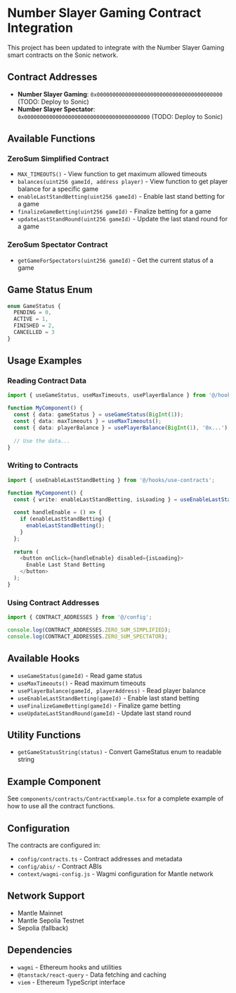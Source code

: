 # Number Slayer Gaming Contract Integration

This project has been updated to integrate with the Number Slayer Gaming smart contracts on the Sonic network.

## Contract Addresses

- **Number Slayer Gaming**: `0x0000000000000000000000000000000000000000` (TODO: Deploy to Sonic)
- **Number Slayer Spectator**: `0x0000000000000000000000000000000000000000` (TODO: Deploy to Sonic)

## Available Functions

### ZeroSum Simplified Contract
- `MAX_TIMEOUTS()` - View function to get maximum allowed timeouts
- `balances(uint256 gameId, address player)` - View function to get player balance for a specific game
- `enableLastStandBetting(uint256 gameId)` - Enable last stand betting for a game
- `finalizeGameBetting(uint256 gameId)` - Finalize betting for a game
- `updateLastStandRound(uint256 gameId)` - Update the last stand round for a game

### ZeroSum Spectator Contract
- `getGameForSpectators(uint256 gameId)` - Get the current status of a game

## Game Status Enum

```typescript
enum GameStatus {
  PENDING = 0,
  ACTIVE = 1,
  FINISHED = 2,
  CANCELLED = 3
}
```

## Usage Examples

### Reading Contract Data

```typescript
import { useGameStatus, useMaxTimeouts, usePlayerBalance } from '@/hooks/use-contracts';

function MyComponent() {
  const { data: gameStatus } = useGameStatus(BigInt(1));
  const { data: maxTimeouts } = useMaxTimeouts();
  const { data: playerBalance } = usePlayerBalance(BigInt(1), '0x...');
  
  // Use the data...
}
```

### Writing to Contracts

```typescript
import { useEnableLastStandBetting } from '@/hooks/use-contracts';

function MyComponent() {
  const { write: enableLastStandBetting, isLoading } = useEnableLastStandBetting(BigInt(1));
  
  const handleEnable = () => {
    if (enableLastStandBetting) {
      enableLastStandBetting();
    }
  };
  
  return (
    <button onClick={handleEnable} disabled={isLoading}>
      Enable Last Stand Betting
    </button>
  );
}
```

### Using Contract Addresses

```typescript
import { CONTRACT_ADDRESSES } from '@/config';

console.log(CONTRACT_ADDRESSES.ZERO_SUM_SIMPLIFIED);
console.log(CONTRACT_ADDRESSES.ZERO_SUM_SPECTATOR);
```

## Available Hooks

- `useGameStatus(gameId)` - Read game status
- `useMaxTimeouts()` - Read maximum timeouts
- `usePlayerBalance(gameId, playerAddress)` - Read player balance
- `useEnableLastStandBetting(gameId)` - Enable last stand betting
- `useFinalizeGameBetting(gameId)` - Finalize game betting
- `useUpdateLastStandRound(gameId)` - Update last stand round

## Utility Functions

- `getGameStatusString(status)` - Convert GameStatus enum to readable string

## Example Component

See `components/contracts/ContractExample.tsx` for a complete example of how to use all the contract functions.

## Configuration

The contracts are configured in:
- `config/contracts.ts` - Contract addresses and metadata
- `config/abis/` - Contract ABIs
- `context/wagmi-config.js` - Wagmi configuration for Mantle network

## Network Support

- Mantle Mainnet
- Mantle Sepolia Testnet
- Sepolia (fallback)

## Dependencies

- `wagmi` - Ethereum hooks and utilities
- `@tanstack/react-query` - Data fetching and caching
- `viem` - Ethereum TypeScript interface

